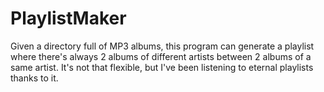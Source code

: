 PlaylistMaker
========

Given a directory full of MP3 albums, this program can generate a playlist where there's always 2 albums of different artists between 2 albums of a same artist. It's not that flexible, but I've been listening to eternal playlists thanks to it.